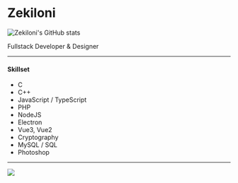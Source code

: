 # Zekiloni

![Zekiloni's GitHub stats](https://github-readme-stats.vercel.app/api?username=Zekiloni&show_icons=true&theme=tokyonight)


Fullstack Developer & Designer

---

#### **Skillset**

* C
* C++
* JavaScript / TypeScript
* PHP
* NodeJS
* Electron
* Vue3, Vue2
* Cryptography
* MySQL / SQL
* Photoshop

---

![](https://komarev.com/ghpvc/?username=Zekiloni)
